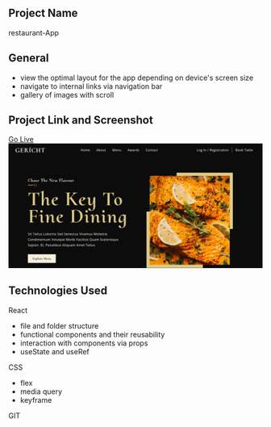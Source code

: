 ## Project Name 
restaurant-App
## General  
- view the optimal layout for the app depending on device's screen size
- navigate to internal links via navigation bar
- gallery of images with scroll
## Project Link and Screenshot  
[Go Live](https://restaurant-app-deployed.netlify.app/)  
![Screenshot](src/assets/Restaurant-App.png)
## Technologies Used  
React  
 - file and folder structure
 - functional components and their reusability
 - interaction with components via props
 - useState and useRef
   
CSS  
 * flex
 * media query
 * keyframe
   
GIT   

